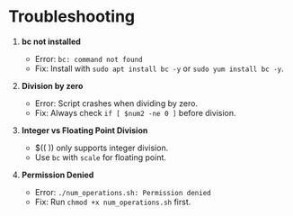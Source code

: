 # Troubleshooting

1. **bc not installed**
   - Error: `bc: command not found`
   - Fix: Install with `sudo apt install bc -y` or `sudo yum install bc -y`.

2. **Division by zero**
   - Error: Script crashes when dividing by zero.
   - Fix: Always check `if [ $num2 -ne 0 ]` before division.

3. **Integer vs Floating Point Division**
   - $(( )) only supports integer division.
   - Use `bc` with `scale` for floating point.

4. **Permission Denied**
   - Error: `./num_operations.sh: Permission denied`
   - Fix: Run `chmod +x num_operations.sh` first.
